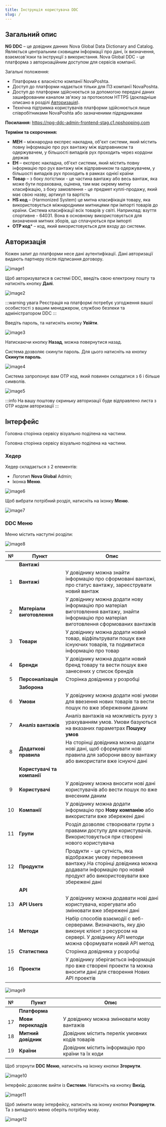```yaml
---
title: Інструкція користувача DDC
slug: /
---
```


## Загальний опис

**NG DDC** – це довідник данних Nova Global Data Dictionary and Catalog. Являється центральним сховищем інформації про дані, їх визначення, взаємозв'язки та інструкції з використання. Nova Global DDC - це платформа з авторизаційним доступом для сервісів компанії.

Загальні положення:

* Платформа є власністю компанії NovaPoshta.
* Доступ до платформи надається тільки для ПЗ компанії NovaPoshta.
* Доступ до платформи здійснюється за допомогою передачі даних зашифрованим каналом зв'язку за протоколом HTTPS (докладніше описано в розділі [Авторизація](#авторизація)).
* Технічна підтримка користувачів платформи здійснюється лише співробітниками NovaPoshta або зазначеними підрядниками

**Посилання:** https://npg-ddc-admin-frontend-stag.c1.npshopping.com

**Терміни та скорочення:**

* **МЕН** – міжнародна експрес накладна, об'єкт системи, який містить повну інформацію про рух вантажу між відправником та одержувачем, у більшості випадків рух проходить через кордони держав
* **ЕН** – експрес накладна, об'єкт системи, який містить повну інформацію про рух вантажу між відправником та одержувачем, у більшості випадків рух проходить в рамках однієї країни
* **Товар** – з боку логістики - це частина вантажу або весь вантаж, яка може бути порахована, оцінена, там має окрему митну класифікацію, з боку замовлення - це предмет куплі-продажу, який має свою назву, артикул та вартість
* **HS код** – (Harmonized System) це митна класифікація товару, яка використовується міжнародними митницями при імпорті товарів до країни.  Система класифікації всіх товарів у світі. Наприклад: взуття спортивне - 64031. Вона в основному використовується для визначення митних зборів, що сплачуються при імпорті
* **ОТР код*** – код, який використовується для входу до системи.

## Авторизація

Кожен запит до платформи несе дані аутентифікації. Дані авторизації видають партнеру після підписання договору.

![image1](/img/uk/instruction/image1.png)

Щоб авторизуватися в системі DDC,  введіть свою електрону пошту та натисніть кнопку **Далі**.

![image2](/img/uk/instruction/image2.png)

:::warning увага
Реєстрація на платформі потребує узгодження вашої особистості з вашим менеджером, службою безпеки та адміністратором DDC
:::

Введіть пароль, та натисніть кнопку **Увійти**.

![image3](/img/uk/instruction/image3.png)

Натискаючи кнопку **Назад**, можна повернутися назад.

Система дозволяє скинути пароль. Для цього натисніть на кнопку **Скинути пароль**.

![image4](/img/uk/instruction/image4.png)

Система запропонує вам ОТР код, який повинен складатися з 6 і більше символів.

![image5](/img/uk/instruction/image5.png)

:::info
На вашу поштову скриньку авторизації буде відправлено листа з ОТР кодом авторизації
::: 

## Інтерфейс

Головна сторінка сервісу візуально поділена на частини.

Головна сторінка сервісу візуально поділена на частини.

### Хедер

Хедер складається з 2 елементів:

* Логотип **Nova Global** Admin;
* Іконка **Меню**.

![image6](/img/uk/instruction/image6.png)

Щоб вибрати потрібний розділ, натисніть на іконку **Меню**.

![image7](/img/uk/instruction/image7.png)

### DDC Меню

Меню містить наступні розділи:

![image8](/img/uk/instruction/image8.png)

|  №  | Пункт | Опис | 
| :-: | ----- | ---- |
| | **Вантажі** | |
| 1 | **Вантажі** | У довіднику  можна знайти інформацію про сформовані вантажі,  про статус вантажу, зареєструвати новий вантаж |
| 2 | **Матеріали виготовлення** |У довіднику  можна додати нову інформацію про матеріал виготовлення вантажу, знайти інформацію про матеріал виготовлення сформованих вантажів |
| 3 | **Товари** |У довіднику можна додати новий товар, відфільтрувати пошук вже існуючих товарів, та подивитися інформацію про товар | 
| 4 | **Бренди** |У довіднику можна додати новий бренд товару та вести пошук вже занесених у список брендів |
| 5 | **Персоналізація** |Сторінка довідника у розробці |
| | **Заборона** | |
| 6 | **Умови** |У довіднику можна додати нові умови для ввезення нових товарів та вести пошук по вже збереженим даним |
| 7 | **Аналіз вантажів** |Аналіз вантажів на можливість руху з урахуванням умов. Умови базуються на вказаних параметрах **Пошуку умов** |
| 8 | **Додаткові правила** |На сторінці довідника  можна додати нові дані, щоб сформувати нові правила для заборони ввозу вантажу або використати вже існуючі дані |
| | **Користувачі та компанії** | |
| 9 | **Користувачі** |У довіднику  можна вносити нові дані користувачів або вести пошук по вже внесеним даним |
| 10 | **Компанії** |У довіднику можна додати інформацію про **Нову компанію** або використати вже збережені дані |
| 11 | **Групи** |Розділ дозволяє створювати групи з правами доступу для користувачів. Використовується при створені нового користувача |
| 12 | **Продукти** |Продукти - це сутність, яка відображає умову перевезення вантажу.На сторінці довідника можна додавати  інформацію про новий продукт або використовувати вже збережені дані |
| | **API** | |
| 13 | **API Users** |У довіднику можна додавати нові дані користувача, корегувати або змінювати вже збережені дані |
| 14 | **Методи** |Набір способів взаємодії с веб-серверами. Визначають, яку дію виконує клієнт з ресурсом на сервері. У довіднику API методи можна сформувати новий API метод |
| 15 | **Статистика** |Сторінка довідника у розробці |
| 16 | **Проекти** |У довіднику зберігається інформація про вже створені проекти та можна вносити дані для створення Нових API проектів |

![image9](/img/uk/instruction/image9.png)

| № | Пункт | Опис |
| :-: | ----- | ---- |
| | **Платформа** | |
| 17 | **Мови перекладів** | У довіднику  можна змінювати мову вантажів |
| 18 | **Митний довідник** | Довідник містить перелік умовних кодів товарів |
| 19 | **Країни** | Довідник містить інформацію про країни та їх коди |

Щоб згорнути **DDC Меню**, натисніть на іконку кнопки **Згорнути**.

![image10](/img/uk/instruction/image10.png)

Інтерфейс дозволяє вийти із **Системи**. Натисніть на кнопку **Вихід**.

![image11](/img/uk/instruction/image11.png)

Щоб змінити мову інтерфейсу, натисніть на іконку кнопки **Розгорнути**. Та з випадного меню оберіть потрібну мову.

![image12](/img/uk/instruction/image12.png)